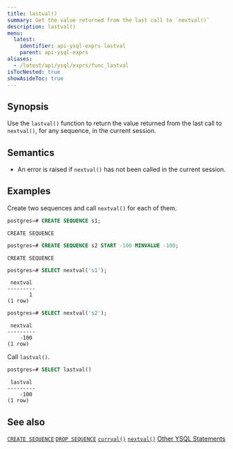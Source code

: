 ```yaml
---
title: lastval()
summary: Get the value returned from the last call to `nextval()`
description: lastval()
menu:
  latest:
    identifier: api-ysql-exprs-lastval
    parent: api-ysql-exprs
aliases:
  - /latest/api/ysql/exprs/func_lastval
isTocNested: true
showAsideToc: true
---
```


## Synopsis

Use the `lastval()` function to return the value returned from the last call to `nextval()`, for any sequence, in the current session.

## Semantics

- An error is raised if `nextval()` has not been called in the current session.

## Examples

Create two sequences and call `nextval()` for each of them.

```sql
postgres=# CREATE SEQUENCE s1;
```

```
CREATE SEQUENCE
```

```sql
postgres=# CREATE SEQUENCE s2 START -100 MINVALUE -100;
```

```
CREATE SEQUENCE
```

```sql
postgres=# SELECT nextval('s1');
```

```
 nextval
---------
       1
(1 row)
```

```sql
postgres=# SELECT nextval('s2');
```

```
 nextval
---------
    -100
(1 row)
```

Call `lastval()`.

```sql
postgres=# SELECT lastval()
```

```
 lastval
---------
    -100
(1 row)

```

## See also

[`CREATE SEQUENCE`](../create_sequence)
[`DROP SEQUENCE`](../drop_sequence)
[`currval()`](../currval_sequence)
[`nextval()`](../nextval_sequence)
[Other YSQL Statements](..)
